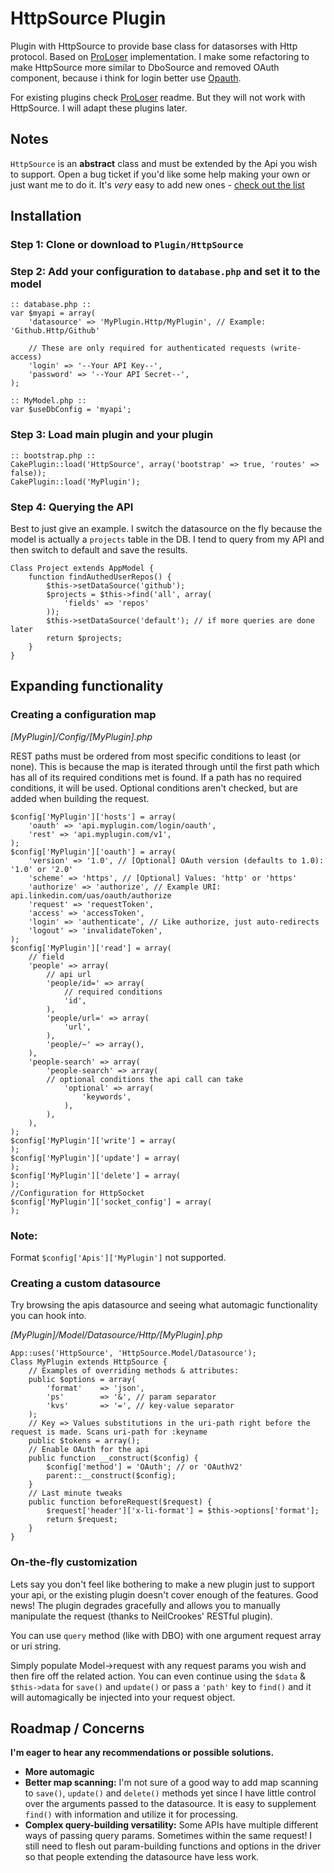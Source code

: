 # HttpSource Plugin

Plugin with HttpSource to provide base class for datasorses with Http protocol. Based on [ProLoser](https://github.com/ProLoser/CakePHP-Api-Datasources) implementation.
I make some refactoring to make HttpSource more similar to DboSource and removed OAuth component, because i think for login better use [Opauth](https://github.com/uzyn/cakephp-opauth).

For existing plugins check [ProLoser](https://github.com/ProLoser/CakePHP-Api-Datasources) readme. But they will not work with HttpSource. I will adapt these plugins later.

## Notes

`HttpSource` is an **abstract** class and must be extended by the Api you wish to support.
Open a bug ticket if you'd like some help making your own or just want me to do it.
It's _very_ easy to add new ones - [check out the list](#expanding-functionality)

## Installation

### Step 1: Clone or download to `Plugin/HttpSource`

### Step 2: Add your configuration to `database.php` and set it to the model

```
:: database.php ::
var $myapi = array(
	'datasource' => 'MyPlugin.Http/MyPlugin', // Example: 'Github.Http/Github'

	// These are only required for authenticated requests (write-access)
	'login' => '--Your API Key--',
	'password' => '--Your API Secret--',
);

:: MyModel.php ::
var $useDbConfig = 'myapi';

```

### Step 3: Load main plugin and your plugin

```
:: bootstrap.php ::
CakePlugin::load('HttpSource', array('bootstrap' => true, 'routes' => false));
CakePlugin::load('MyPlugin');

```

### Step 4: Querying the API

Best to just give an example. I switch the datasource on the fly because the model is actually a `projects` table in the
DB. I tend to query from my API and then switch to default and save the results.

```
Class Project extends AppModel {
	function findAuthedUserRepos() {
		$this->setDataSource('github');
		$projects = $this->find('all', array(
			'fields' => 'repos'
		));
		$this->setDataSource('default'); // if more queries are done later
		return $projects;
	}
}
```

## Expanding functionality

### Creating a configuration map

_[MyPlugin]/Config/[MyPlugin].php_

REST paths must be ordered from most specific conditions to least (or none). This is because the map is iterated through
until the first path which has all of its required conditions met is found. If a path has no required conditions, it will
be used. Optional conditions aren't checked, but are added when building the request.

```
$config['MyPlugin']['hosts'] = array(
	'oauth' => 'api.myplugin.com/login/oauth',
	'rest' => 'api.myplugin.com/v1',
);
$config['MyPlugin']['oauth'] = array(
	'version' => '1.0', // [Optional] OAuth version (defaults to 1.0): '1.0' or '2.0'
	'scheme' => 'https', // [Optional] Values: 'http' or 'https'
	'authorize' => 'authorize', // Example URI: api.linkedin.com/uas/oauth/authorize
	'request' => 'requestToken',
	'access' => 'accessToken',
	'login' => 'authenticate', // Like authorize, just auto-redirects
	'logout' => 'invalidateToken',
);
$config['MyPlugin']['read'] = array(
	// field
	'people' => array(
		// api url
		'people/id=' => array(
			// required conditions
			'id',
		),
		'people/url=' => array(
			'url',
		),
		'people/~' => array(),
	),
	'people-search' => array(
		'people-search' => array(
		// optional conditions the api call can take
			'optional' => array(
				'keywords',
			),
		),
	),
);
$config['MyPlugin']['write'] = array(
);
$config['MyPlugin']['update'] = array(
);
$config['MyPlugin']['delete'] = array(
);
//Configuration for HttpSocket
$config['MyPlugin']['socket_config'] = array(
);
```

### Note:
Format `$config['Apis']['MyPlugin']` not supported.


### Creating a custom datasource

Try browsing the apis datasource and seeing what automagic functionality you can hook into.

_[MyPlugin]/Model/Datasource/Http/[MyPlugin].php_

```
App::uses('HttpSource', 'HttpSource.Model/Datasource');
Class MyPlugin extends HttpSource {
	// Examples of overriding methods & attributes:
	public $options = array(
		'format'    => 'json',
		'ps'		=> '&', // param separator
		'kvs'		=> '=', // key-value separator
	);
	// Key => Values substitutions in the uri-path right before the request is made. Scans uri-path for :keyname
	public $tokens = array();
	// Enable OAuth for the api
	public function __construct($config) {
		$config['method'] = 'OAuth'; // or 'OAuthV2'
		parent::__construct($config);
	}
	// Last minute tweaks
	public function beforeRequest($request) {
		$request['header']['x-li-format'] = $this->options['format'];
		return $request;
	}
}
```

### On-the-fly customization
Lets say you don't feel like bothering to make a new plugin just to support your api, or the existing plugin doesn't cover
enough of the features. Good news! The plugin degrades gracefully and allows you to manually manipulate the request (thanks
to NeilCrookes' RESTful plugin).

You can use `query` method (like with DBO) with one argument request array or uri string.

Simply populate Model->request with any request params you wish and then fire off the related action. You can even continue
using the `$data` & `$this->data` for `save()` and `update()` or pass a `'path'` key to `find()` and it will automagically
be injected into your request object.

## Roadmap / Concerns

**I'm eager to hear any recommendations or possible solutions.**

* **More automagic**
* **Better map scanning:**
  I'm not sure of a good way to add map scanning to `save()`, `update()` and `delete()` methods yet since I have little control
  over the arguments passed to the datasource. It is easy to supplement `find()` with information and utilize it for processing.
* **Complex query-building versatility:**
  Some APIs have multiple different ways of passing query params. Sometimes within the same request! I still need to flesh
  out param-building functions and options in the driver so that people extending the datasource have less work.